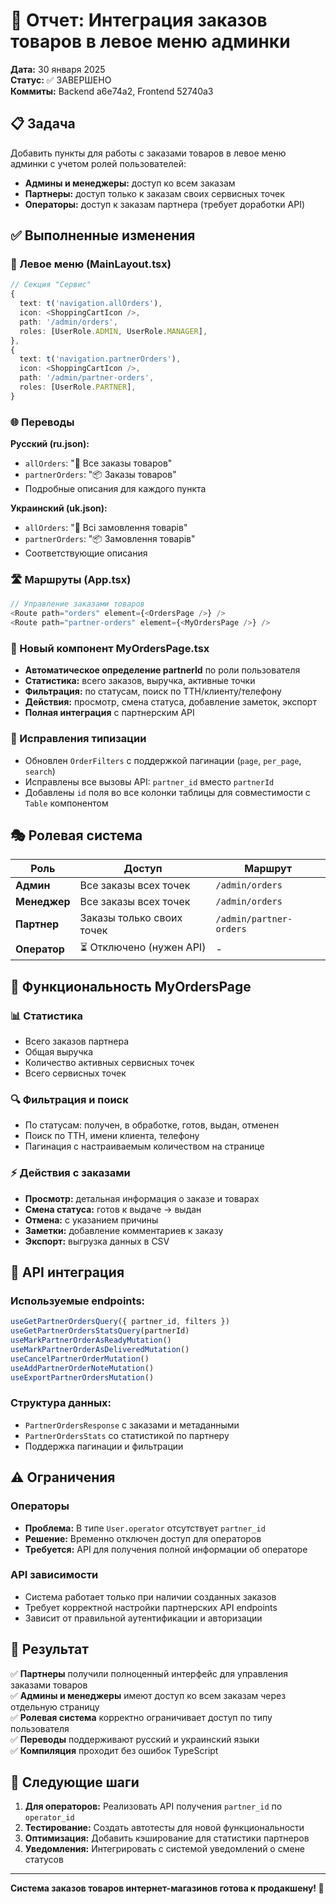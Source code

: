 # 🛒 Отчет: Интеграция заказов товаров в левое меню админки

**Дата:** 30 января 2025  
**Статус:** ✅ ЗАВЕРШЕНО  
**Коммиты:** Backend a6e74a2, Frontend 52740a3

## 📋 Задача

Добавить пункты для работы с заказами товаров в левое меню админки с учетом ролей пользователей:
- **Админы и менеджеры:** доступ ко всем заказам
- **Партнеры:** доступ только к заказам своих сервисных точек  
- **Операторы:** доступ к заказам партнера (требует доработки API)

## ✅ Выполненные изменения

### 🎯 Левое меню (MainLayout.tsx)
```typescript
// Секция "Сервис"
{
  text: t('navigation.allOrders'),
  icon: <ShoppingCartIcon />,
  path: '/admin/orders',
  roles: [UserRole.ADMIN, UserRole.MANAGER],
},
{
  text: t('navigation.partnerOrders'),
  icon: <ShoppingCartIcon />,
  path: '/admin/partner-orders',
  roles: [UserRole.PARTNER],
}
```

### 🌐 Переводы
**Русский (ru.json):**
- `allOrders`: "🛒 Все заказы товаров"
- `partnerOrders`: "📦 Заказы товаров"
- Подробные описания для каждого пункта

**Украинский (uk.json):**
- `allOrders`: "🛒 Всі замовлення товарів"  
- `partnerOrders`: "📦 Замовлення товарів"
- Соответствующие описания

### 🛣️ Маршруты (App.tsx)
```typescript
// Управление заказами товаров
<Route path="orders" element={<OrdersPage />} />
<Route path="partner-orders" element={<MyOrdersPage />} />
```

### 📄 Новый компонент MyOrdersPage.tsx
- **Автоматическое определение partnerId** по роли пользователя
- **Статистика:** всего заказов, выручка, активные точки
- **Фильтрация:** по статусам, поиск по ТТН/клиенту/телефону
- **Действия:** просмотр, смена статуса, добавление заметок, экспорт
- **Полная интеграция** с партнерским API

### 🔧 Исправления типизации
- Обновлен `OrderFilters` с поддержкой пагинации (`page`, `per_page`, `search`)
- Исправлены все вызовы API: `partner_id` вместо `partnerId`
- Добавлены `id` поля во все колонки таблицы для совместимости с `Table` компонентом

## 🎭 Ролевая система

| Роль | Доступ | Маршрут |
|------|--------|---------|
| **Админ** | Все заказы всех точек | `/admin/orders` |
| **Менеджер** | Все заказы всех точек | `/admin/orders` |
| **Партнер** | Заказы только своих точек | `/admin/partner-orders` |
| **Оператор** | ⏳ Отключено (нужен API) | - |

## 🚀 Функциональность MyOrdersPage

### 📊 Статистика
- Всего заказов партнера
- Общая выручка
- Количество активных сервисных точек
- Всего сервисных точек

### 🔍 Фильтрация и поиск
- По статусам: получен, в обработке, готов, выдан, отменен
- Поиск по ТТН, имени клиента, телефону
- Пагинация с настраиваемым количеством на странице

### ⚡ Действия с заказами
- **Просмотр:** детальная информация о заказе и товарах
- **Смена статуса:** готов к выдаче → выдан
- **Отмена:** с указанием причины
- **Заметки:** добавление комментариев к заказу
- **Экспорт:** выгрузка данных в CSV

## 🔄 API интеграция

### Используемые endpoints:
```typescript
useGetPartnerOrdersQuery({ partner_id, filters })
useGetPartnerOrdersStatsQuery(partnerId)
useMarkPartnerOrderAsReadyMutation()
useMarkPartnerOrderAsDeliveredMutation()
useCancelPartnerOrderMutation()
useAddPartnerOrderNoteMutation()
useExportPartnerOrdersMutation()
```

### Структура данных:
- `PartnerOrdersResponse` с заказами и метаданными
- `PartnerOrdersStats` со статистикой по партнеру
- Поддержка пагинации и фильтрации

## ⚠️ Ограничения

### Операторы
- **Проблема:** В типе `User.operator` отсутствует `partner_id`
- **Решение:** Временно отключен доступ для операторов
- **Требуется:** API для получения полной информации об операторе

### API зависимости
- Система работает только при наличии созданных заказов
- Требует корректной настройки партнерских API endpoints
- Зависит от правильной аутентификации и авторизации

## 🎯 Результат

✅ **Партнеры** получили полноценный интерфейс для управления заказами товаров  
✅ **Админы и менеджеры** имеют доступ ко всем заказам через отдельную страницу  
✅ **Ролевая система** корректно ограничивает доступ по типу пользователя  
✅ **Переводы** поддерживают русский и украинский языки  
✅ **Компиляция** проходит без ошибок TypeScript  

## 🔄 Следующие шаги

1. **Для операторов:** Реализовать API получения `partner_id` по `operator_id`
2. **Тестирование:** Создать автотесты для новой функциональности
3. **Оптимизация:** Добавить кэширование для статистики партнеров
4. **Уведомления:** Интегрировать с системой уведомлений о смене статусов

---
**Система заказов товаров интернет-магазинов готова к продакшену! 🚀** 